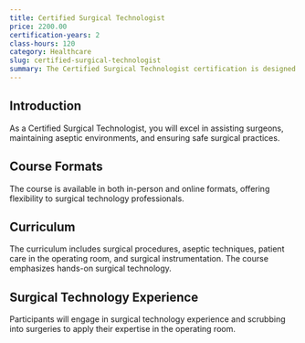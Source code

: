 ```yaml
---
title: Certified Surgical Technologist
price: 2200.00
certification-years: 2
class-hours: 120
category: Healthcare
slug: certified-surgical-technologist
summary: The Certified Surgical Technologist certification is designed for professionals in surgical technology roles. This comprehensive course covers surgical procedures, aseptic techniques, and patient care in the operating room. It equips candidates with the skills needed to assist surgeons and ensure safe surgical practices.
---
```


## Introduction

As a Certified Surgical Technologist, you will excel in assisting surgeons, maintaining aseptic environments, and ensuring safe surgical practices.

## Course Formats

The course is available in both in-person and online formats, offering flexibility to surgical technology professionals.

## Curriculum

The curriculum includes surgical procedures, aseptic techniques, patient care in the operating room, and surgical instrumentation. The course emphasizes hands-on surgical technology.

## Surgical Technology Experience

Participants will engage in surgical technology experience and scrubbing into surgeries to apply their expertise in the operating room.

